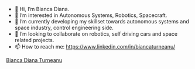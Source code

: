- 👋 Hi, I’m Bianca Diana.
- 👀 I’m interested in Autonomous Systems, Robotics, Spacecraft.
- 🌱 I’m currently developing my skillset towards autonomous systems and space industry, control engineering side.
- 💞️ I’m looking to collaborate on robotics, self driving cars and space related projects. 
- 📫 How to reach me: https://www.linkedin.com/in/biancaturneanu/


<div class="badge-base LI-profile-badge" data-locale="en_US" data-size="medium" data-theme="dark" data-type="VERTICAL" data-vanity="biancaturneanu" data-version="v1"><a class="badge-base__link LI-simple-link" href="https://dk.linkedin.com/in/biancaturneanu?trk=profile-badge">Bianca Diana Turneanu</a></div>
              
<!---
BiancaDT/BiancaDT is a ✨ special ✨ repository because its `README.md` (this file) appears on your GitHub profile.
You can click the Preview link to take a look at your changes.
--->
